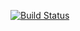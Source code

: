 [![Build Status](https://travis-ci.org/fvillena/wl-corpus.svg?branch=master)](https://travis-ci.org/fvillena/wl-corpus)
